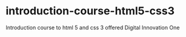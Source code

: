 # introduction-course-html5-css3
Introduction course to html 5 and css 3 offered Digital Innovation One
